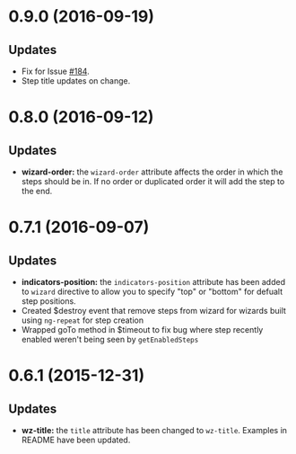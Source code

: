 <a name="0.9.0"></a>
# 0.9.0 (2016-09-19)

## Updates

- Fix for Issue [#184](https://github.com/angular-wizard/angular-wizard/issues/184).
- Step title updates on change.

<a name="0.8.0"></a>
# 0.8.0 (2016-09-12)

## Updates

- **wizard-order:** the `wizard-order` attribute affects the order in which the steps should be in. If no order or duplicated order it will add the step to the end.

<a name="0.7.1"></a>
# 0.7.1 (2016-09-07)

## Updates

- **indicators-position:** the `indicators-position` attribute has been added to `wizard` directive to allow you to specify "top" or "bottom" for defualt step positions.
- Created $destroy event that remove steps from wizard for wizards built using `ng-repeat` for step creation
- Wrapped goTo method in $timeout to fix bug where step recently enabled weren't being seen by `getEnabledSteps`

<a name="0.6.1"></a>
# 0.6.1 (2015-12-31)

## Updates

- **wz-title:** the `title` attribute has been changed to `wz-title`.  Examples in README have been updated.
